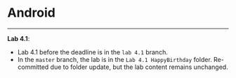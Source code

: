 # Android

---

**Lab 4.1**:

- Lab 4.1 before the deadline is in the `lab 4.1` branch.
- In the `master` branch, the lab is in the `Lab 4.1 HappyBirthday` folder. Re-committed due to folder update, but the lab content remains unchanged.
